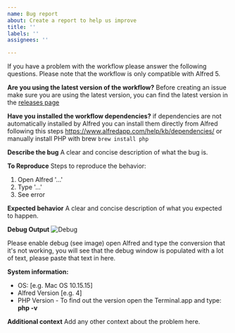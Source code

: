 ```yaml
---
name: Bug report
about: Create a report to help us improve
title: ''
labels: ''
assignees: ''

---
```


If you have a problem with the workflow please answer the following questions. Please note that the workflow is only compatible with Alfred 5.

**Are you using the latest version of the workflow?**
Before creating an issue make sure you are using the latest version, you can find the latest version in the [releases page](https://github.com/biati-digital/alfred-calculate-anything/releases)

**Have you installed the workflow dependencies?**
if dependencies are not automatically installed by Alfred you can install them directly from Alfred following this steps https://www.alfredapp.com/help/kb/dependencies/ or manually install PHP with brew `brew install php`

**Describe the bug**
A clear and concise description of what the bug is.

**To Reproduce**
Steps to reproduce the behavior:
1. Open Alfred '...'
1. Type '...'
2. See error

**Expected behavior**
A clear and concise description of what you expected to happen.

**Debug Output**
![Debug](https://user-images.githubusercontent.com/1219228/82741985-23988800-9d1e-11ea-84d0-151b9bd1db09.png "Debug")

Please enable debug (see image) open Alfred and type the conversion that it's not working, you will see that the debug window is populated with a lot of text, please paste that text in here.

**System information:**
 - OS: [e.g. Mac OS 10.15.15]
 - Alfred Version [e.g. 4]
- PHP Version - To find out the version open the Terminal.app and type: **php -v**

**Additional context**
Add any other context about the problem here.
